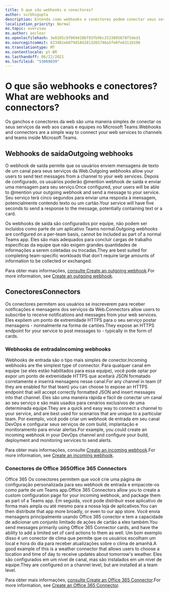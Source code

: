 ```yaml
---
title: O que são webhooks e conectores?
author: surbhigupta
description: Entenda como webhooks e conectores podem conectar seus serviços Web ao Teams cliente.
localization_priority: Normal
ms.topic: overview
ms.author: anclear
ms.openlocfilehash: 3e8105c9f069428bf93fb9bc2533895878f5ded1
ms.sourcegitcommit: 623d81eb079d1842813265746a5fe0fe6311b196
ms.translationtype: MT
ms.contentlocale: pt-BR
ms.lasthandoff: 06/22/2021
ms.locfileid: "53069039"
---
```

# <a name="what-are-webhooks-and-connectors"></a><span data-ttu-id="154f4-103">O que são webhooks e conectores?</span><span class="sxs-lookup"><span data-stu-id="154f4-103">What are webhooks and connectors?</span></span>

<span data-ttu-id="154f4-104">Os ganchos e conectores da web são uma maneira simples de conectar os seus serviços da web aos canais e equipes no Microsoft Teams.</span><span class="sxs-lookup"><span data-stu-id="154f4-104">Webhooks and connectors are a simple way to connect your web services to channels and teams inside Microsoft Teams.</span></span> 

## <a name="outgoing-webhooks"></a><span data-ttu-id="154f4-105">Webhooks de saída</span><span class="sxs-lookup"><span data-stu-id="154f4-105">Outgoing webhooks</span></span>

<span data-ttu-id="154f4-106">O webhook de saída permite que os usuários enviem mensagens de texto de um canal para seus serviços da Web.</span><span class="sxs-lookup"><span data-stu-id="154f4-106">Outgoing webhooks allow your users to send text messages from a channel to your web services.</span></span> <span data-ttu-id="154f4-107">Depois de configurado, os usuários poderão @mention webhook de saída e enviar uma mensagem para seu serviço.</span><span class="sxs-lookup"><span data-stu-id="154f4-107">Once configured, your users will be able to @mention your outgoing webhook and send a message to your service.</span></span> <span data-ttu-id="154f4-108">Seu serviço terá cinco segundos para enviar uma resposta à mensagem, potencialmente contendo texto ou um cartão.</span><span class="sxs-lookup"><span data-stu-id="154f4-108">Your service will have five seconds to send a response to the message, potentially containing text or a card.</span></span>

<span data-ttu-id="154f4-109">Os webhooks de saída são configurados por equipe, não podem ser incluídos como parte de um aplicativo Teams normal.</span><span class="sxs-lookup"><span data-stu-id="154f4-109">Outgoing webhooks are configured on a per-team basis, cannot be included as part of a normal Teams app.</span></span> <span data-ttu-id="154f4-110">Eles são mais adequados para concluir cargas de trabalho específicas da equipe que não exigem grandes quantidades de informações a serem coletadas ou trocadas.</span><span class="sxs-lookup"><span data-stu-id="154f4-110">They are best suited for completing team-specific workloads that don't require large amounts of information to be collected or exchanged.</span></span>

<span data-ttu-id="154f4-111">Para obter mais informações, [consulte Create an outgoing webhook](~/webhooks-and-connectors/how-to/add-outgoing-webhook.md).</span><span class="sxs-lookup"><span data-stu-id="154f4-111">For more information, see [Create an outgoing webhook](~/webhooks-and-connectors/how-to/add-outgoing-webhook.md).</span></span>

## <a name="connectors"></a><span data-ttu-id="154f4-112">Conectores</span><span class="sxs-lookup"><span data-stu-id="154f4-112">Connectors</span></span>

<span data-ttu-id="154f4-113">Os conectores permitem aos usuários se inscreverem para receber notificações e mensagens dos serviços da Web.</span><span class="sxs-lookup"><span data-stu-id="154f4-113">Connectors allow users to subscribe to receive notifications and messages from your web services.</span></span> <span data-ttu-id="154f4-114">Eles expõem um ponto de extremidade HTTPS para o seu serviço postar mensagens - normalmente na forma de cartões.</span><span class="sxs-lookup"><span data-stu-id="154f4-114">They expose an HTTPS endpoint for your service to post messages to - typically in the form of cards.</span></span>

### <a name="incoming-webhooks"></a><span data-ttu-id="154f4-115">Webhooks de entrada</span><span class="sxs-lookup"><span data-stu-id="154f4-115">Incoming webhooks</span></span>

<span data-ttu-id="154f4-116">Webhooks de entrada são o tipo mais simples de conector.</span><span class="sxs-lookup"><span data-stu-id="154f4-116">Incoming webhooks are the simplest type of connector.</span></span> <span data-ttu-id="154f4-117">Para qualquer canal em equipe (se eles estão habilitados para essa equipe), você pode optar por expor um ponto de extremidade HTTPS que aceitará JSON formatado corretamente e inserirá mensagens nesse canal.</span><span class="sxs-lookup"><span data-stu-id="154f4-117">For any channel in team (if they are enabled for that team) you can choose to expose an HTTPS endpoint that will accept correctly formatted JSON and insert messages into that channel.</span></span> <span data-ttu-id="154f4-118">Eles são uma maneira rápida e fácil de conectar um canal ao seu serviço e são mais usados para cenários exclusivos de uma determinada equipe.</span><span class="sxs-lookup"><span data-stu-id="154f4-118">They are a quick and easy way to connect a channel to your service, and are best used for scenarios that are unique to a particular team.</span></span> <span data-ttu-id="154f4-119">Por exemplo, você pode criar um webhook de entrada em seu canal DevOps e configurar seus serviços de com build, implantação e monitoramento para enviar alertas.</span><span class="sxs-lookup"><span data-stu-id="154f4-119">For example, you could create an incoming webhook in your DevOps channel and configure your build, deployment and monitoring services to send alerts.</span></span>

<span data-ttu-id="154f4-120">Para obter mais informações, consulte [Create an incoming webhook](~/webhooks-and-connectors/how-to/add-incoming-webhook.md).</span><span class="sxs-lookup"><span data-stu-id="154f4-120">For more information, see [Create an incoming webhook](~/webhooks-and-connectors/how-to/add-incoming-webhook.md).</span></span>

### <a name="office-365-connectors"></a><span data-ttu-id="154f4-121">Conectores de Office 365</span><span class="sxs-lookup"><span data-stu-id="154f4-121">Office 365 Connectors</span></span>

<span data-ttu-id="154f4-122">Office 365 Os conectores permitem que você crie uma página de configuração personalizada para seu webhook de entrada e empacote-os como parte de um Teams app.</span><span class="sxs-lookup"><span data-stu-id="154f4-122">Office 365 Connectors allow you to create a custom configuration page for your incoming webhook, and package them as part of a Teams app.</span></span> <span data-ttu-id="154f4-123">Em seguida, você pode distribuir esse aplicativo de forma mais ampla ou até mesmo para a nossa loja de aplicativos.</span><span class="sxs-lookup"><span data-stu-id="154f4-123">You can then distribute that app more broadly, or even to our app store.</span></span> <span data-ttu-id="154f4-124">Você envia mensagens principalmente usando Office 365 conector e tem a capacidade de adicionar um conjunto limitado de ações de cartão a eles também.</span><span class="sxs-lookup"><span data-stu-id="154f4-124">You send messages primarily using Office 365 Connector cards, and have the ability to add a limited set of card actions to them as well.</span></span> <span data-ttu-id="154f4-125">Um bom exemplo disso é um conector de clima que permite que os usuários escolham um local e hora do dia para receber atualizações sobre o clima de amanhã.</span><span class="sxs-lookup"><span data-stu-id="154f4-125">A good example of this is a weather connector that allows users to choose a location and time of day to receive updates about tomorrow's weather.</span></span> <span data-ttu-id="154f4-126">Eles são configurados em um nível de canal, mas são instalados em um nível de equipe.</span><span class="sxs-lookup"><span data-stu-id="154f4-126">They are configured on a channel level, but are installed at a team level.</span></span>

<span data-ttu-id="154f4-127">Para obter mais informações, [consulte Create an Office 365 Connector](~/webhooks-and-connectors/how-to/connectors-creating.md).</span><span class="sxs-lookup"><span data-stu-id="154f4-127">For more information, see [Create an Office 365 Connector](~/webhooks-and-connectors/how-to/connectors-creating.md).</span></span>
